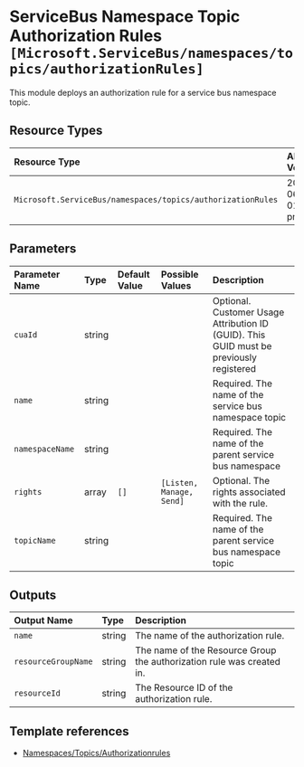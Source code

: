 # ServiceBus Namespace Topic Authorization Rules `[Microsoft.ServiceBus/namespaces/topics/authorizationRules]`

This module deploys an authorization rule for a service bus namespace topic.

## Resource Types

| Resource Type | API Version |
| :-- | :-- |
| `Microsoft.ServiceBus/namespaces/topics/authorizationRules` | 2021-06-01-preview |

## Parameters

| Parameter Name | Type | Default Value | Possible Values | Description |
| :-- | :-- | :-- | :-- | :-- |
| `cuaId` | string |  |  | Optional. Customer Usage Attribution ID (GUID). This GUID must be previously registered |
| `name` | string |  |  | Required. The name of the service bus namespace topic |
| `namespaceName` | string |  |  | Required. The name of the parent service bus namespace |
| `rights` | array | `[]` | `[Listen, Manage, Send]` | Optional. The rights associated with the rule. |
| `topicName` | string |  |  | Required. The name of the parent service bus namespace topic |

## Outputs

| Output Name | Type | Description |
| :-- | :-- | :-- |
| `name` | string | The name of the authorization rule. |
| `resourceGroupName` | string | The name of the Resource Group the authorization rule was created in. |
| `resourceId` | string | The Resource ID of the authorization rule. |

## Template references

- [Namespaces/Topics/Authorizationrules](https://docs.microsoft.com/en-us/azure/templates/Microsoft.ServiceBus/2021-06-01-preview/namespaces/topics/authorizationRules)
